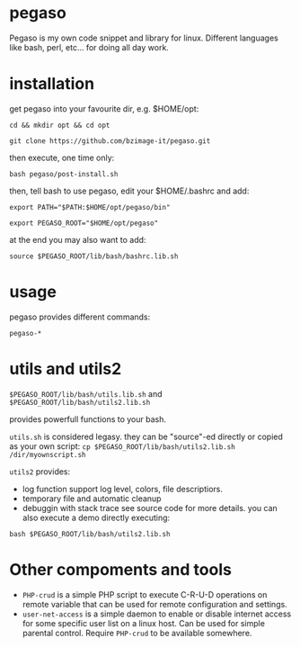 # pegaso

Pegaso is my own code snippet and library for linux.
Different languages like bash, perl, etc... for doing all day work.

# installation

get pegaso into your favourite dir, e.g. $HOME/opt:

`cd && mkdir opt && cd opt`

`git clone https://github.com/bzimage-it/pegaso.git`

then execute, one time only:

`bash pegaso/post-install.sh`

then, tell bash to use pegaso, edit your $HOME/.bashrc and add:

`export PATH="$PATH:$HOME/opt/pegaso/bin"`

`export PEGASO_ROOT="$HOME/opt/pegaso"`

at the end you may also want to add:

`source $PEGASO_ROOT/lib/bash/bashrc.lib.sh`

# usage

pegaso provides different commands:

`pegaso-*`

# utils and utils2

`$PEGASO_ROOT/lib/bash/utils.lib.sh`
and
`$PEGASO_ROOT/lib/bash/utils2.lib.sh`

provides powerfull functions to your bash. 

`utils.sh` is considered legasy.
they can be "source"-ed directly or copied as your own script:
 `cp $PEGASO_ROOT/lib/bash/utils2.lib.sh /dir/myownscript.sh`

`utils2` provides:
* log function support log level, colors, file descriptiors.
* temporary file and automatic cleanup
* debuggin with stack trace
see source code for more details.
you can also execute a demo directly executing:

`bash $PEGASO_ROOT/lib/bash/utils2.lib.sh`

# Other compoments and tools

* ```PHP-crud``` is a simple PHP script to execute C-R-U-D operations on remote variable that can be used for remote configuration and settings.
* ```user-net-access``` is a simple daemon to enable or disable internet access for some specific user list on a linux host. Can be used for simple parental control. Require ```PHP-crud``` to be available somewhere.







